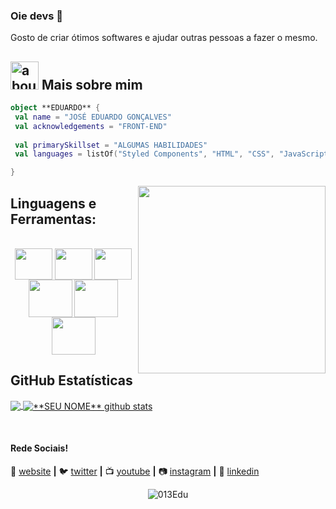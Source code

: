 ### Oie devs 👋

Gosto de criar ótimos softwares e ajudar outras pessoas a fazer o mesmo.

## <img width="45" alt="about" src="https://raw.github.com/elizarov/elizarov/master/about.png"> Mais sobre mim

```kotlin
object **EDUARDO** {
 val name = "JOSÉ EDUARDO GONÇALVES"
 val acknowledgements = "FRONT-END"
 
 val primarySkillset = "ALGUMAS HABILIDADES"
 val languages = listOf("Styled Components", "HTML", "CSS", "JavaScript", "React") 

}
```
<img align="right" width="300" src="https://i2.wp.com/allhtaccess.info/wp-content/uploads/2018/03/programming.gif?fit=1281%2C716&ssl=1" />

## **Linguagens e Ferramentas:**  

 <div align=center><br>
   <img align="center" height="50" width="60" src="https://cdn.jsdelivr.net/gh/devicons/devicon/icons/html5/html5-original.svg" />
   <img align="center" height="50" width="60" src="https://cdn.jsdelivr.net/gh/devicons/devicon/icons/css3/css3-original.svg" />
   <img align="center" height="50" width="60" src="https://cdn.jsdelivr.net/gh/devicons/devicon/icons/javascript/javascript-original.svg" />
   <img align="center" height="60" width="70" src="https://cdn.jsdelivr.net/gh/devicons/devicon/icons/typescript/typescript-original.svg" />
   <img align="center" height="60" width="70" src="https://cdn.jsdelivr.net/gh/devicons/devicon/icons/react/react-original.svg" />
   <img align="center" height="60" width="70" src="https://cdn.jsdelivr.net/gh/devicons/devicon/icons/git/git-plain.svg" />
  
  <!--https://devicon.dev/-->
 </div>


## **GitHub Estatísticas**

<a href="https://github.com/Gurupreet">
  <img align="center" src="https://github-readme-stats.vercel.app/api/top-langs/?username=013Edu&theme=dracula&hide_langs_below=1" />
</a>

<a href="https://github.com/Gurupreet">
 <img align="center" src="https://github-readme-stats.vercel.app/api?username=013Edu&show_icons=true&theme=dracula&line_height=27" alt="**SEU NOME** github stats"/>
</a>

[website]: [https://codedev.ga/](https://my-portfolio-alpha-hazel.vercel.app/)
[twitter]: https://twitter.com/duuukrl
[youtube]: https://www.youtube.com/user/SEUYOUTUBE/
[instagram]: https://www.instagram.com/eduardoogoncalvess_/
[linkedin]: https://www.linkedin.com/in/eduardo-gon%C3%A7alves-993586224/
<br>


#### Rede Sociais!

🏡 [website][website] **|** 
🐦 [twitter][twitter] **|** 
📺 [youtube][youtube] **|** 
📷 [instagram][instagram] **|** 
👔 [linkedin][linkedin] 

<p align="center"> <img src="https://komarev.com/ghpvc/?username=013Edu&label=Profile%20views&color=28a464&style=flat" alt="013Edu" /> </p>
